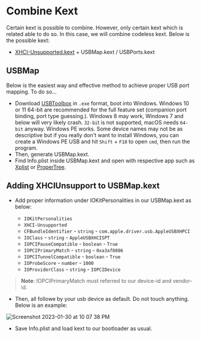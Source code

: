 # Combine Kext

Certain kext is possible to combine. However, only certain kext which is related able to do so. In this case, we will combine codeless kext. Below is the possible kext:

- [XHCI-Unsupported.kext](https://github.com/RehabMan/OS-X-USB-Inject-All) + USBMap.kext / USBPorts.kext

## USBMap

Below is the easiest way and effective method to achieve proper USB port mapping. To do so...

- Download [USBToolbox](https://github.com/USBToolBox/tool) in `.exe` format, boot into Windows. Windows 10 or 11 64-bit are recommended for the full feature set (companion port binding, port type guessing.). Windows 8 may work, Windows 7 and below will very likely crash. `32-bi`t is not supported, macOS needs `64-bit` anyway. Windows PE works. Some device names may not be as descriptive but if you really don't want to install Windows, you can create a Windows PE USB and hit `Shift` + `F10` to open `cmd`, then run the program.
- Then, generate USBMap.kext.
- Find Info.plist inside USBMap.kext and open with respective app such as [Xplist](https://github.com/ic005k/Xplist) or [ProperTree](https://github.com/corpnewt/ProperTree).

## Adding XHCIUnsupport to USBMap.kext
- Add proper information under IOKitPersonalities in our USBMap.kext as below:

  - `IOKitPersonalities`
  - `XHCI-Unsupported`
  - `CFBundleIdentifier` - `string` - `com.apple.driver.usb.AppleUSBXHPCI`
  - `IOClass` - `string` - `AppleUSBXHCISPT`
  - `IOPCIPauseCompatible` - `boolean` - `True`
  - `IOPCIPrimaryMatch` - `string` - `0xa3af8086`
  - `IOPCITunnelCompatible` - `boolean` - `True`
  - `IOProbeScore` - `number` - `1000`
  - `IOProviderClass` - `string` - `IOPCIDevice`
  
> **Note**: IOPCIPrimaryMatch must referred to our device-id and vendor-id.

- Then, all followe by your usb device as default. Do not touch anything. Below is an example:

![Screenshot 2023-01-30 at 10 07 38 PM](https://user-images.githubusercontent.com/72515939/215503473-d3eecbbb-43f4-47f9-a246-fa32c697e606.png)

- Save Info.plist and load kext to our bootloader as usual.
